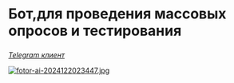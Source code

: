 # Бот,для проведения массовых опросов и тестирования

###
*[Telegram клиент](https://github.com/tanyyae45/group-project/blob/main/tg_client/tg_client.md)* 

[![fotor-ai-2024122023447.jpg](https://i.postimg.cc/3JHTYJLb/fotor-ai-2024122023447.jpg)](https://postimg.cc/F1GqxmXj)
